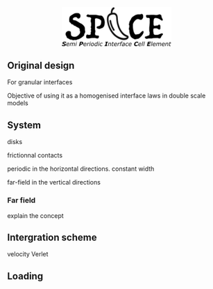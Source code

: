 <p align="center">
<img src="./SPICE-logo.png" width="50%"/>
</p>

## Original design

For granular interfaces

Objective of using it as a homogenised interface laws in double scale models

## System 

disks

frictionnal contacts

periodic in the horizontal directions. constant width

far-field in the vertical directions

### Far field

explain the concept


## Intergration scheme

velocity Verlet

## Loading



